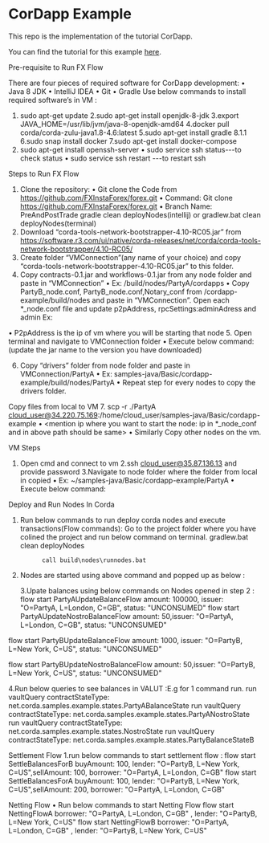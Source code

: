 # CorDapp Example

This repo is the implementation of the tutorial CorDapp. 

You can find the tutorial for this example [here](https://docs.r3.com/en/platform/corda/4.10/community/tutorial-cordapp.html).

Pre-requisite to Run FX Flow 

There are four pieces of required software for CorDapp development:
•	Java 8 JDK
•	IntelliJ IDEA
•	Git
•	Gradle
Use below commands to install required software’s in VM :
1. sudo apt-get update
2.sudo apt-get install openjdk-8-jdk
3.export JAVA_HOME=/usr/lib/jvm/java-8-openjdk-amd64
4.docker pull corda/corda-zulu-java1.8-4.6:latest
5.sudo apt-get  install gradle 8.1.1
6.sudo snap install docker
7.sudo apt-get  install docker-compose
8. sudo apt-get install openssh-server
•	sudo service ssh status---to check status
•	sudo service ssh restart ---to restart ssh

Steps to Run FX Flow

1.	Clone the repository: 
•	Git clone the Code from https://github.com/FXInstaForex/forex.git
•	Command:
Git clone https://github.com/FXInstaForex/forex.git
•	Branch Name: PreAndPostTrade
gradle clean deployNodes(intellij) or gradlew.bat clean deployNodes(terminal)
2.	Download “corda-tools-network-bootstrapper-4.10-RC05.jar” from https://software.r3.com/ui/native/corda-releases/net/corda/corda-tools-network-bootstrapper/4.10-RC05/
3.	Create folder “VMConnection”(any name of your choice) and copy “corda-tools-network-bootstrapper-4.10-RC05.jar”  to this folder.
4.	Copy contracts-0.1.jar and workflows-0.1.jar from any node folder and paste in “VMConnection”
•	Ex: <Inside project folder >/build/nodes/PartyA/cordapps
•	Copy PartyB_node.conf, PartyB_node.conf,Notary_conf from <Project Folder >/cordapp-                    example/build/nodes and paste in “VMConnection”.
             Open each *_node.conf file and update p2pAddress, rpcSettings:adminAdress and admin
Ex:
 
•	P2pAddress is the ip of vm where you will be starting that node
5.	Open terminal and navigate to VMConnection folder
•	Execute below command:(update the jar name to the version you have downloaded)
 
6.	Copy “drivers” folder from node folder and paste in  VMConnection/PartyA
•	Ex: samples-java/Basic/cordapp-example/build/nodes/PartyA
•	Repeat step for every nodes to copy the drivers folder.

Copy files from local to VM
7.	scp -r ./PartyA cloud_user@34.220.75.169:/home/cloud_user/samples-java/Basic/cordapp-example
•	<mention ip where you want to start the node: ip in *_node_conf and in above path should be same>
•	Similarly Copy other nodes on the vm.



VM Steps
1.   Open cmd and connect to vm 
2.ssh cloud_user@35.87.136.13 and provide password 
3.Navigate to node folder where the folder from local in copied
•	Ex: ~/samples-java/Basic/cordapp-example/PartyA
•	Execute below command:
 

Deploy and Run Nodes In Corda

1.	Run below commands to run deploy corda nodes and execute transactions(Flow commands):
Go to the project folder where you have colined the project and run below command on terminal.
gradlew.bat clean deployNodes

 
              call build\nodes\runnodes.bat 

               
2.	Nodes are started using above command and popped up as below :
 

     3.Upate balances using below commands on Nodes opened in step 2 :
flow start PartyAUpdateBalanceFlow amount: 100000, issuer: "O=PartyA, L=London, C=GB", status: "UNCONSUMED"
flow start PartyAUpdateNostroBalanceFlow amount: 50,issuer: "O=PartyA, L=London, C=GB", status: "UNCONSUMED"

 

flow start PartyBUpdateBalanceFlow amount: 1000, issuer: "O=PartyB, L=New York, C=US", status: "UNCONSUMED"

flow start PartyBUpdateNostroBalanceFlow amount: 50,issuer: "O=PartyB, L=New York, C=US", status: "UNCONSUMED"

 
4.Run below queries to see balances in VALUT :E.g for 1 command run.
run vaultQuery contractStateType: net.corda.samples.example.states.PartyABalanceState
run vaultQuery contractStateType: net.corda.samples.example.states.PartyANostroState
run vaultQuery contractStateType: net.corda.samples.example.states.NostroState
run vaultQuery contractStateType: net.corda.samples.example.states.PartyBalanceStateB

 

Settlement Flow 
1.run below commands to start settlement flow : 
flow start SettleBalancesForB buyAmount: 100, lender: "O=PartyB, L=New York, C=US",sellAmount: 100, borrower: "O=PartyA, L=London, C=GB"
flow start SettleBalancesForA buyAmount: 100, lender: "O=PartyB, L=New York, C=US",sellAmount: 200, borrower: "O=PartyA, L=London, C=GB"

 

 

 
Netting Flow
•	Run below commands to start Netting Flow 
flow start  NettingFlowA  borrower: "O=PartyA, L=London, C=GB" , lender: "O=PartyB, L=New York, C=US"
flow start  NettingFlowB  borrower: "O=PartyA, L=London, C=GB" , lender: "O=PartyB, L=New York, C=US"

 

 

 



 

 

